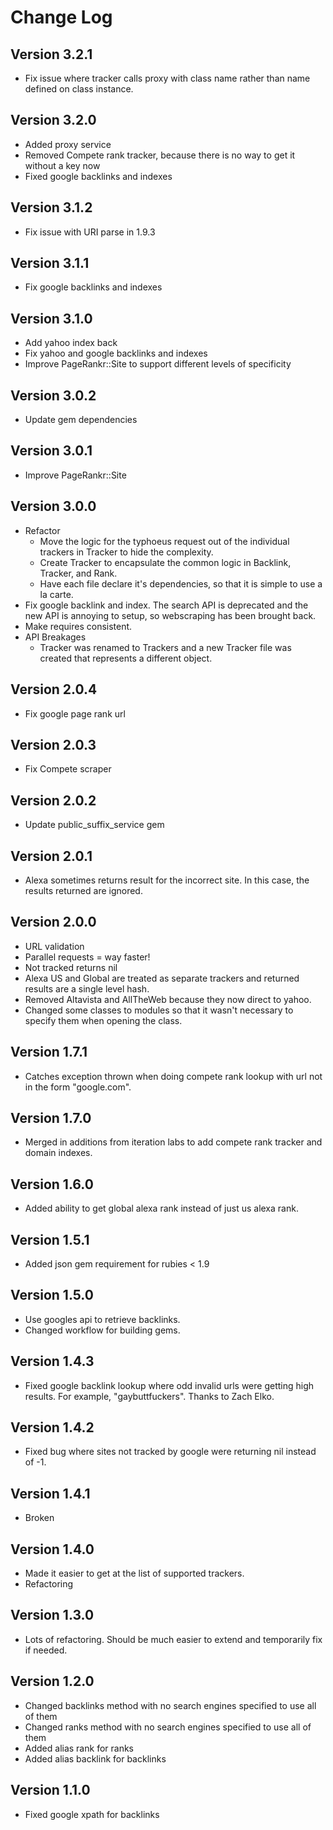 # Change Log

## Version 3.2.1
* Fix issue where tracker calls proxy with class name rather than name defined on class instance.

## Version 3.2.0
* Added proxy service
* Removed Compete rank tracker, because there is no way to get it without a key now
* Fixed google backlinks and indexes

## Version 3.1.2
* Fix issue with URI parse in 1.9.3

## Version 3.1.1
* Fix google backlinks and indexes

## Version 3.1.0
* Add yahoo index back
* Fix yahoo and google backlinks and indexes
* Improve PageRankr::Site to support different levels of specificity

## Version 3.0.2
* Update gem dependencies

## Version 3.0.1
* Improve PageRankr::Site

## Version 3.0.0
* Refactor
    * Move the logic for the typhoeus request out of the individual trackers in Tracker to hide the complexity.
    * Create Tracker to encapsulate the common logic in Backlink, Tracker, and Rank.
    * Have each file declare it's dependencies, so that it is simple to use a la carte.
* Fix google backlink and index. The search API is deprecated and the new API is annoying to setup, so webscraping has been brought back.
* Make requires consistent.
* API Breakages
    * Tracker was renamed to Trackers and a new Tracker file was created that represents a different object.

## Version 2.0.4
* Fix google page rank url

## Version 2.0.3
* Fix Compete scraper

## Version 2.0.2
* Update public_suffix_service gem

## Version 2.0.1
* Alexa sometimes returns result for the incorrect site. In this case, the results returned are ignored.

## Version 2.0.0
* URL validation
* Parallel requests = way faster!
* Not tracked returns nil
* Alexa US and Global are treated as separate trackers and returned results are a single level hash.
* Removed Altavista and AllTheWeb because they now direct to yahoo.
* Changed some classes to modules so that it wasn't necessary to specify them when opening the class.

## Version 1.7.1
* Catches exception thrown when doing compete rank lookup with url not in the form "google.com".

## Version 1.7.0
* Merged in additions from iteration labs to add compete rank tracker and domain indexes.

## Version 1.6.0

* Added ability to get global alexa rank instead of just us alexa rank.

## Version 1.5.1

* Added json gem requirement for rubies < 1.9

## Version 1.5.0

* Use googles api to retrieve backlinks.
* Changed workflow for building gems.

## Version 1.4.3

* Fixed google backlink lookup where odd invalid urls were getting high results. For example, "gaybuttfuckers". Thanks to Zach Elko.

## Version 1.4.2

* Fixed bug where sites not tracked by google were returning nil instead of -1.

## Version 1.4.1

* Broken

## Version 1.4.0

* Made it easier to get at the list of supported trackers.
* Refactoring

## Version 1.3.0

* Lots of refactoring. Should be much easier to extend and temporarily fix if needed.

## Version 1.2.0

* Changed backlinks method with no search engines specified to use all of them
* Changed ranks method with no search engines specified to use all of them
* Added alias rank for ranks
* Added alias backlink for backlinks

## Version 1.1.0

* Fixed google xpath for backlinks